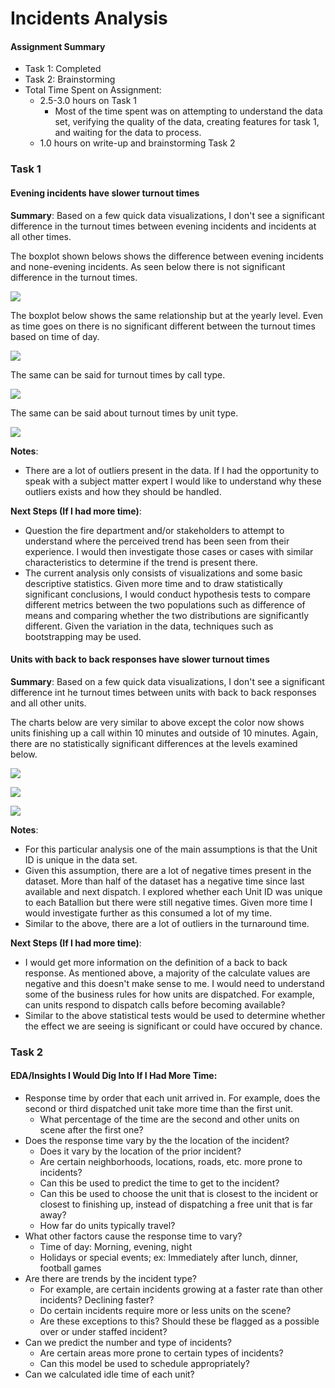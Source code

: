# Incidents Analysis

#### Assignment Summary

- Task 1: Completed
- Task 2: Brainstorming
- Total Time Spent on Assignment:
  - 2.5-3.0 hours on Task 1
    - Most of the time spent was on attempting to understand the data set, verifying the quality of the data, creating features for task 1, and waiting for the data to process.
  - 1.0 hours on write-up and brainstorming Task 2

### Task 1

#### Evening incidents have slower turnout times

**Summary**: Based on a few quick data visualizations, I don't see a significant difference in the turnout times between evening incidents and incidents at all other times.

The boxplot shown belows shows the difference between evening incidents and none-evening incidents. As seen below there is not significant difference in the turnout times.

![](001_TurnoutTimes.png) 

The boxplot below shows the same relationship but at the yearly level. Even as time goes on there is no significant different between the turnout times based on time of day. 

![](002_TurnoutTimes_Year.png)

The same can be said for turnout times by call type.

![](003_TurnoutTimes_CallType.png)

The same can be said about turnout times by unit type.

![](004_TurnoutTimes_UnitType.png)

**Notes**: 

- There are a lot of outliers present in the data. If I had the opportunity to speak with a subject matter expert I would like to understand why these outliers exists and how they should be handled. 

**Next Steps (If I had more time)**:

- Question the fire department and/or stakeholders to attempt to understand where the perceived trend has been seen from their experience. I would then investigate those cases or cases with similar characteristics to determine if the trend is present there.
- The current analysis only consists of visualizations and some basic descriptive statistics. Given more time and to draw statistically significant conclusions, I would conduct hypothesis tests to compare different metrics between the two populations such as difference of means and comparing whether the two distributions are significantly different. Given the variation in the data, techniques such as bootstrapping may be used.

#### Units with back to back responses have slower turnout times

**Summary**: Based on a few quick data visualizations, I don't see a significant difference int he turnout times between units with back to back responses and all other units. 

The charts below are very similar to above except the color now shows units finishing up a call within 10 minutes and outside of 10 minutes. Again, there are no statistically significant differences at the levels examined below. 

![](005_TurnoutTimes_BackToBack.png)

![](006_TurnoutTimes_BackToBack_CallType.png)

![](007_TurnoutTimes_BackToBack_UnitType.png)

**Notes**:

- For this particular analysis one of the main assumptions is that the Unit ID is unique in the data set.
- Given this assumption, there are a lot of negative times present in the dataset. More than half of the dataset has a negative time since last available and next dispatch. I explored whether each Unit ID was unique to each Batallion but there were still negative times. Given more time I would investigate further as this consumed a lot of my time. 
- Similar to the above, there are a lot of outliers in the turnaround time.

**Next Steps (If I had more time)**:

- I would get more information on the definition of a back to back response. As mentioned above, a majority of the calculate values are negative and this doesn't make sense to me. I would need to understand some of the business rules for how units are dispatched. For example, can units respond to dispatch calls before becoming available? 
- Similar to the above statistical tests would be used to determine whether the effect we are seeing is significant or could have occured by chance.

### Task 2

#### EDA/Insights I Would Dig Into If I Had More Time:

- Response time by order that each unit arrived in. For example, does the second or third dispatched unit take more time than the first unit.
  - What percentage of the time are the second and other units on scene after the first one?
- Does the response time vary by the the location of the incident? 
  - Does it vary by the location of the prior incident?
  - Are certain neighborhoods, locations, roads, etc. more prone to incidents?
  - Can this be used to predict the time to get to the incident?
  - Can this be used to choose the unit that is closest to the incident or closest to finishing up, instead of dispatching a free unit that is far away?
  - How far do units typically travel?
- What other factors cause the response time to vary? 
  - Time of day: Morning, evening, night
  - Holidays or special events; ex: Immediately after lunch, dinner, football games
- Are there are trends by the incident type? 
  - For example, are certain incidents growing at a faster rate than other incidents? Declining faster?
  - Do certain incidents require more or less units on the scene?
  - Are these exceptions to this? Should these be flagged as a possible over or under staffed incident?
- Can we predict the number and type of incidents? 
  - Are certain areas more prone to certain types of incidents? 
  - Can this model be used to schedule appropriately?
- Can we calculated idle time of each unit?

